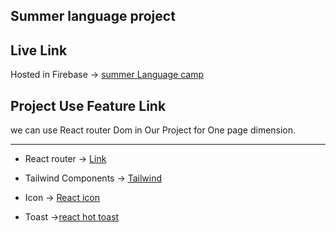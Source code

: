 ## Summer language project 


## Live Link
Hosted in Firebase -> [summer Language camp](https://summer-language-cam.web.app/)


## Project Use Feature Link 

we can use React router Dom in Our Project for One page dimension.
***
* React router -> [Link](https://reactrouter.com/en/main/start/overview)

* Tailwind Components -> [Tailwind](https://tailwindcss.com/)

* Icon -> [React icon](https://react-icons.github.io/react-icons/)

* Toast ->[react hot toast](https://react-hot-toast.com/)